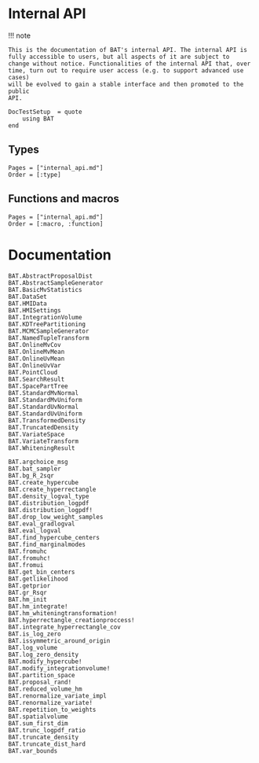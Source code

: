 # Internal API

!!! note

    This is the documentation of BAT's internal API. The internal API is
    fully accessible to users, but all aspects of it are subject to
    change without notice. Functionalities of the internal API that, over
    time, turn out to require user access (e.g. to support advanced use cases)
    will be evolved to gain a stable interface and then promoted to the public
    API.

```@meta
DocTestSetup  = quote
    using BAT
end
```

## Types

```@index
Pages = ["internal_api.md"]
Order = [:type]
```

## Functions and macros

```@index
Pages = ["internal_api.md"]
Order = [:macro, :function]
```

# Documentation

```@docs
BAT.AbstractProposalDist
BAT.AbstractSampleGenerator
BAT.BasicMvStatistics
BAT.DataSet
BAT.HMIData
BAT.HMISettings
BAT.IntegrationVolume
BAT.KDTreePartitioning
BAT.MCMCSampleGenerator
BAT.NamedTupleTransform
BAT.OnlineMvCov
BAT.OnlineMvMean
BAT.OnlineUvMean
BAT.OnlineUvVar
BAT.PointCloud
BAT.SearchResult
BAT.SpacePartTree
BAT.StandardMvNormal
BAT.StandardMvUniform
BAT.StandardUvNormal
BAT.StandardUvUniform
BAT.TransformedDensity
BAT.TruncatedDensity
BAT.VariateSpace
BAT.VariateTransform
BAT.WhiteningResult

BAT.argchoice_msg
BAT.bat_sampler
BAT.bg_R_2sqr
BAT.create_hypercube
BAT.create_hyperrectangle
BAT.density_logval_type
BAT.distribution_logpdf
BAT.distribution_logpdf!
BAT.drop_low_weight_samples
BAT.eval_gradlogval
BAT.eval_logval
BAT.find_hypercube_centers
BAT.find_marginalmodes
BAT.fromuhc
BAT.fromuhc!
BAT.fromui
BAT.get_bin_centers
BAT.getlikelihood
BAT.getprior
BAT.gr_Rsqr
BAT.hm_init
BAT.hm_integrate!
BAT.hm_whiteningtransformation!
BAT.hyperrectangle_creationproccess!
BAT.integrate_hyperrectangle_cov
BAT.is_log_zero
BAT.issymmetric_around_origin
BAT.log_volume
BAT.log_zero_density
BAT.modify_hypercube!
BAT.modify_integrationvolume!
BAT.partition_space
BAT.proposal_rand!
BAT.reduced_volume_hm
BAT.renormalize_variate_impl
BAT.renormalize_variate!
BAT.repetition_to_weights
BAT.spatialvolume
BAT.sum_first_dim
BAT.trunc_logpdf_ratio
BAT.truncate_density
BAT.truncate_dist_hard
BAT.var_bounds
```
